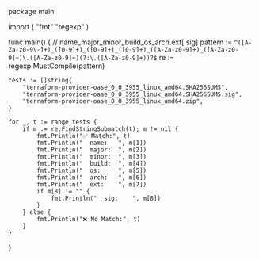 package main

import (
	"fmt"
	"regexp"
)

func main() {
	// name_major_minor_build_os_arch.ext[.sig]
	pattern := `^([A-Za-z0-9\-]+)_([0-9]+)_([0-9]+)_([0-9]+)_([A-Za-z0-9]+)_([A-Za-z0-9]+)\.([A-Za-z0-9]+)(?:\.([A-Za-z0-9]+))?$`
	re := regexp.MustCompile(pattern)

	tests := []string{
		"terraform-provider-oase_0_0_3955_linux_amd64.SHA256SUMS",
		"terraform-provider-oase_0_0_3955_linux_amd64.SHA256SUMS.sig",
		"terraform-provider-oase_0_0_3955_linux_amd64.zip",
	}

	for _, t := range tests {
		if m := re.FindStringSubmatch(t); m != nil {
			fmt.Println("✅ Match:", t)
			fmt.Println("  name:   ", m[1])
			fmt.Println("  major:  ", m[2])
			fmt.Println("  minor:  ", m[3])
			fmt.Println("  build:  ", m[4])
			fmt.Println("  os:     ", m[5])
			fmt.Println("  arch:   ", m[6])
			fmt.Println("  ext:    ", m[7])
			if m[8] != "" {
				fmt.Println("  sig:    ", m[8])
			}
		} else {
			fmt.Println("❌ No Match:", t)
		}
	}
}